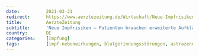 ```yaml
---
date:          2021-03-21
redirect:      https://www.aerztezeitung.de/Wirtschaft/Neue-Impfrisiken-Patienten-brauchen-erweiterte-Aufklaerung--418117.html
title:         AerzteZeitung
subtitle:      'Neue Impfrisiken – Patienten brauchen erweiterte Aufklärung'
country:       DE
categories:    [Impfung]
tags:          [impf-nebenwirkungen, blutgerinnungsstörungen, astrazeneca]
---
```

